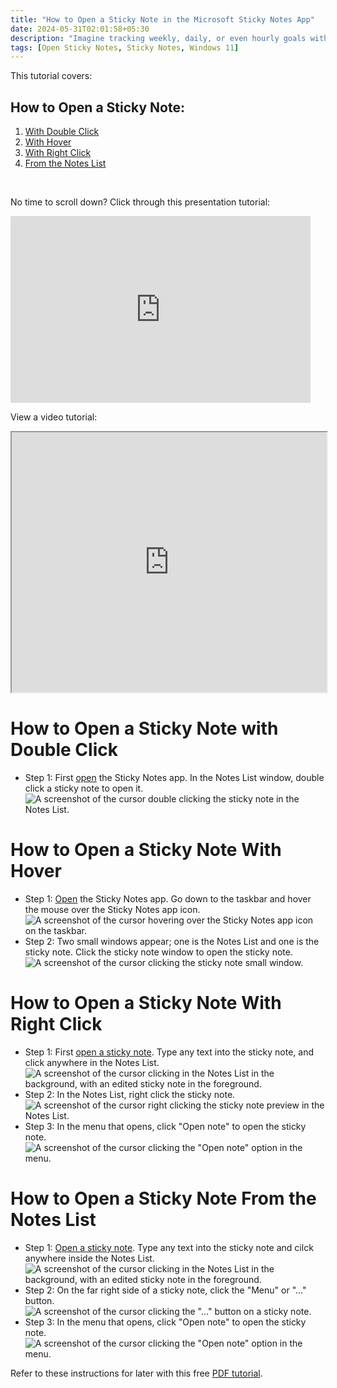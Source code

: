 ```yaml
---
title: "How to Open a Sticky Note in the Microsoft Sticky Notes App"
date: 2024-05-31T02:01:58+05:30
description: "Imagine tracking weekly, daily, or even hourly goals with the Sticky Notes app. That's a lot of sticky notes! In order to stay organized, open only the relevant notes. Read on to find out more. "
tags: [Open Sticky Notes, Sticky Notes, Windows 11]
---
```

This tutorial covers:

## How to Open a Sticky Note:
1. [With Double Click](#1)
2. [With Hover](#2)
3. [With Right Click](#3)
4. [From the Notes List](#4)

<br />
<p>No time to scroll down? Click through this presentation tutorial:</p>
<iframe src="https://docs.google.com/presentation/d/e/2PACX-1vSSQTI5vZpqpZGCxS-A4Vo0g9fsz8Vzm0kEX8pHCcnQLBs-AhPVXQUO5iiZZxvgG0EwFmUrReppExE-/embed?start=false&loop=false&delayms=3000" frameborder="0" width="480" height="299" allowfullscreen="true" mozallowfullscreen="true" webkitallowfullscreen="true"></iframe>

<br />

View a video tutorial:
<iframe class="BLOG_video_class" allowfullscreen="" youtube-src-id="fQ30gjzGnWk" width="100%" height="416" src="https://www.youtube.com/embed/fQ30gjzGnWk"></iframe>

<h1 id="1">How to Open a Sticky Note with Double Click</h1>

* Step 1: First [open](https://qhtutorials.github.io/posts/how-to-open-sticky-notes/) the Sticky Notes app. In the Notes List window, double click a sticky note to open it.<div class="stepimage">![A screenshot of the cursor double clicking the sticky note in the Notes List.](blogdblclickstickynote.png "Double click a sticky note in the Notes List")</div>


<h1 id="2">How to Open a Sticky Note With Hover</h1>

* Step 1: [Open](https://qhtutorials.github.io/posts/how-to-open-sticky-notes/) the Sticky Notes app. Go down to the taskbar and hover the mouse over the Sticky Notes app icon. <div class="stepimage">![A screenshot of the cursor hovering over the Sticky Notes app icon on the taskbar.](bloghoveroveropenedappedit.png "Hover over the Sticky Notes app icon")</div>
* Step 2: Two small windows appear; one is the Notes List and one is the sticky note. Click the sticky note window to open the sticky note. <div class="stepimage">![A screenshot of the cursor clicking the sticky note small window.](bloghoverstickynote.png "Click the sticky note small window ")</div>

<h1 id="3">How to Open a Sticky Note With Right Click</h1>

* Step 1: First [open a sticky note](#1). Type any text into the sticky note, and click anywhere in the Notes List. <div class="stepimage">![A screenshot of the cursor clicking in the Notes List in the background, with an edited sticky note in the foreground.](blogclickinnoteslistedit.png "Edit a sticky note and click the Notes List")</div>
* Step 2: In the Notes List, right click the sticky note. <div class="stepimage">![A screenshot of the cursor right clicking the sticky note preview in the Notes List.](rightclickstickynotebestedit.png "Right click the sticky note")</div>
* Step 3: In the menu that opens, click "Open note" to open the sticky note.<div class="stepimage">![A screenshot of the cursor clicking the "Open note" option in the menu.](blogrightclickopenanote.png "Click 'Open note' ")</div>

<h1 id="4">How to Open a Sticky Note From the Notes List</h1>

* Step 1: [Open a sticky note](#1). Type any text into the sticky note and cilck anywhere inside the Notes List.<div class="stepimage">![A screenshot of the cursor clicking in the Notes List in the background, with an edited sticky note in the foreground.](blogclickinnoteslistedit.png "Click in the Notes List")</div>
* Step 2: On the far right side of a sticky note, click the "Menu" or "..." button. <div class="stepimage">![A screenshot of the cursor clicking the "..." button on a sticky note.](blogclick3dotspreviewedit.png "Click the '...' button ")</div>
* Step 3: In the menu that opens, click "Open note" to open the sticky note. <div class="stepimage">![A screenshot of the cursor clicking the "Open note" option in the menu.](blogclick3dotsopennote.png "Click 'Open note' ")</div>

Refer to these instructions for later with this free [PDF tutorial](https://drive.google.com/file/d/1jCTxgXycW9Vlvw6Fp8hx-mKooqKqWbfS/view?usp=drive_link).

<br />